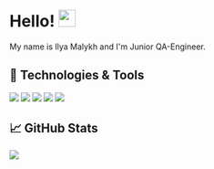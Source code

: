 # Hello! <img src="https://raw.githubusercontent.com/MartinHeinz/MartinHeinz/master/wave.gif" width="30px">

My name is Ilya Malykh and I'm Junior QA-Engineer.

## 🔧 Technologies & Tools
![](https://img.shields.io/badge/OS-Windows-informational?style=flat&logo=windows&logoColor=white&color=2bbc8a)
![](https://img.shields.io/badge/Editor-IntelliJ_IDEA-informational?style=flat&logo=intellij-idea&logoColor=white&color=2bbc8a)
![](https://img.shields.io/badge/Code-Java-informational?style=flat&logo=java&logoColor=white&color=2bbc8a)
![](https://img.shields.io/badge/Tools-Selenium-informational?style=flat&logo=selenium&logoColor=white&color=2bbc8a)
![](https://img.shields.io/badge/Tools-REST_assured-informational?style=flat&logo=REST_assured&logoColor=white&color=2bbc8a)
## &#x1f4c8; GitHub Stats

<a href="https://github.com/ferras777/ferras777">
  <img align="center" src="https://github-readme-stats.vercel.app/api/top-langs/?username=ferras777&title_color=ffffff&text_color=c9cacc&icon_color=2bbc8a&bg_color=1d1f21" />
</a>
